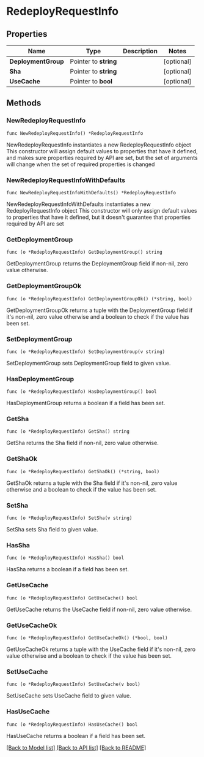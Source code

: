 # RedeployRequestInfo

## Properties

Name | Type | Description | Notes
------------ | ------------- | ------------- | -------------
**DeploymentGroup** | Pointer to **string** |  | [optional] 
**Sha** | Pointer to **string** |  | [optional] 
**UseCache** | Pointer to **bool** |  | [optional] 

## Methods

### NewRedeployRequestInfo

`func NewRedeployRequestInfo() *RedeployRequestInfo`

NewRedeployRequestInfo instantiates a new RedeployRequestInfo object
This constructor will assign default values to properties that have it defined,
and makes sure properties required by API are set, but the set of arguments
will change when the set of required properties is changed

### NewRedeployRequestInfoWithDefaults

`func NewRedeployRequestInfoWithDefaults() *RedeployRequestInfo`

NewRedeployRequestInfoWithDefaults instantiates a new RedeployRequestInfo object
This constructor will only assign default values to properties that have it defined,
but it doesn't guarantee that properties required by API are set

### GetDeploymentGroup

`func (o *RedeployRequestInfo) GetDeploymentGroup() string`

GetDeploymentGroup returns the DeploymentGroup field if non-nil, zero value otherwise.

### GetDeploymentGroupOk

`func (o *RedeployRequestInfo) GetDeploymentGroupOk() (*string, bool)`

GetDeploymentGroupOk returns a tuple with the DeploymentGroup field if it's non-nil, zero value otherwise
and a boolean to check if the value has been set.

### SetDeploymentGroup

`func (o *RedeployRequestInfo) SetDeploymentGroup(v string)`

SetDeploymentGroup sets DeploymentGroup field to given value.

### HasDeploymentGroup

`func (o *RedeployRequestInfo) HasDeploymentGroup() bool`

HasDeploymentGroup returns a boolean if a field has been set.

### GetSha

`func (o *RedeployRequestInfo) GetSha() string`

GetSha returns the Sha field if non-nil, zero value otherwise.

### GetShaOk

`func (o *RedeployRequestInfo) GetShaOk() (*string, bool)`

GetShaOk returns a tuple with the Sha field if it's non-nil, zero value otherwise
and a boolean to check if the value has been set.

### SetSha

`func (o *RedeployRequestInfo) SetSha(v string)`

SetSha sets Sha field to given value.

### HasSha

`func (o *RedeployRequestInfo) HasSha() bool`

HasSha returns a boolean if a field has been set.

### GetUseCache

`func (o *RedeployRequestInfo) GetUseCache() bool`

GetUseCache returns the UseCache field if non-nil, zero value otherwise.

### GetUseCacheOk

`func (o *RedeployRequestInfo) GetUseCacheOk() (*bool, bool)`

GetUseCacheOk returns a tuple with the UseCache field if it's non-nil, zero value otherwise
and a boolean to check if the value has been set.

### SetUseCache

`func (o *RedeployRequestInfo) SetUseCache(v bool)`

SetUseCache sets UseCache field to given value.

### HasUseCache

`func (o *RedeployRequestInfo) HasUseCache() bool`

HasUseCache returns a boolean if a field has been set.


[[Back to Model list]](../README.md#documentation-for-models) [[Back to API list]](../README.md#documentation-for-api-endpoints) [[Back to README]](../README.md)


